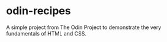 # odin-recipes
A simple project from The Odin Project to demonstrate the very fundamentals of HTML and CSS.
